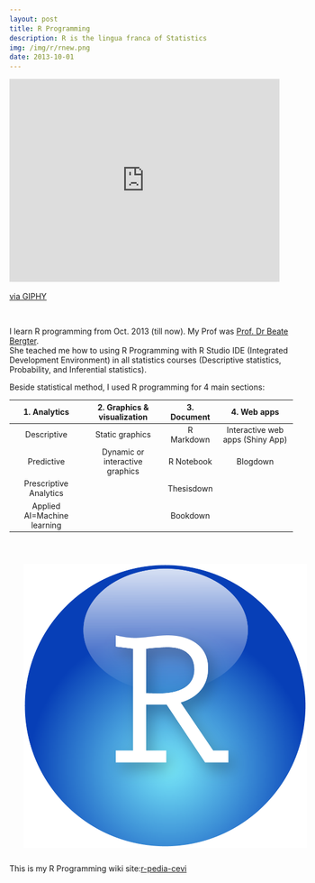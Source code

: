 ```yaml
---
layout: post
title: R Programming
description: R is the lingua franca of Statistics
img: /img/r/rnew.png
date: 2013-10-01
---
```


<iframe src="https://giphy.com/embed/LHZyixOnHwDDy" width="480" height="360" frameBorder="0" class="giphy-embed" allowFullScreen></iframe><p><a href="https://giphy.com/gifs/computer-working-cat-LHZyixOnHwDDy">via GIPHY</a></p>
<Br>

I learn R programming from Oct. 2013 (till now). My Prof was <a href="https://www.htw-berlin.de/hochschule/personen/person/?eid=9212">Prof. Dr Beate Bergter</a>.
<Br>
She teached me how to using R Programming with R Studio IDE (Integrated Development Environment) in all statistics courses (Descriptive statistics, Probability, and Inferential statistics).
<Br>
 
 Beside statistical method, I used R programming for 4 main sections:
 
|1. Analytics                |2. Graphics & visualization     |3. Document              |4. Web apps                      |
|         :-------------:    |       :-------------:          |           :-----:       |            :-----:              |
| Descriptive                | Static graphics                | R Markdown              | Interactive web apps (Shiny App)|
| Predictive                 | Dynamic or interactive graphics| R Notebook              | Blogdown                        |
| Prescriptive Analytics     |                                | Thesisdown              |                                 |
| Applied AI=Machine learning|                                | Bookdown                |                                 |
 
<Br>

<img class="col one right" src="/img/r/r-studio.png" style="padding:25px">
<Br>
 This is my R Programming wiki site:<a href="https://r-pedia.gitbook.io/cevi/descriptive-analytics">r-pedia-cevi</a>
